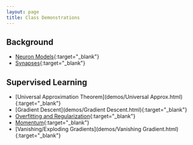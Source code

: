 ```yaml
---
layout: page
title: Class Demonstrations
---
```


## Background
- [Neuron Models](demos/Neuron_Models.html){:target="_blank"}
- [Synapses](demos/Synapses.html){:target="_blank"}

## Supervised Learning
- [Universal Approximation Theorem](demos/Universal Approx.html){:target="_blank"}
- [Gradient Descent](demos/Gradient Descent.html){:target="_blank"}
- [Overfitting and Regularization](demos/Overfitting_and_Regularization.html){:target="_blank"}
- [Momentum](demos/Momentum.html){:target="_blank"}
- [Vanishing/Exploding Gradients](demos/Vanishing Gradient.html){:target="_blank"}
